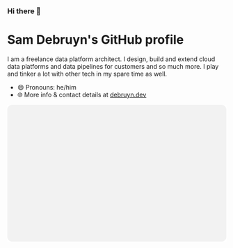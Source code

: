 ### Hi there 👋

# Sam Debruyn's GitHub profile

I am a freelance data platform architect. I design, build and extend cloud data platforms and data pipelines for customers and so much more. I play and tinker a lot with other tech in my spare time as well.

* 😄 Pronouns: he/him
* 🌐 More info & contact details at [debruyn.dev](https://debruyn.dev)

![sdebruyn](https://raw.githubusercontent.com/sdebruyn/sdebruyn/main/assets/badge.svg "GitHub stats")
